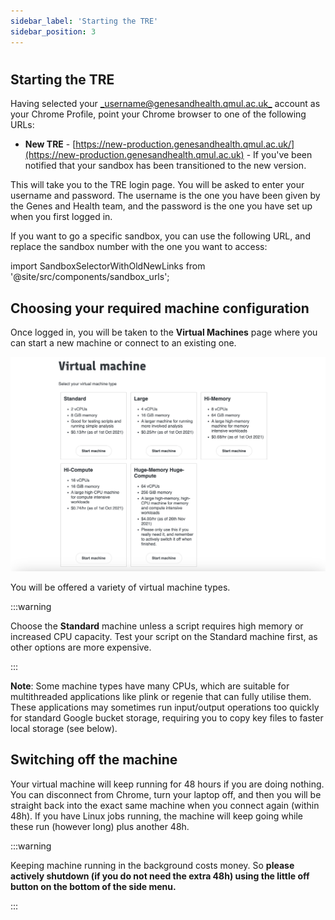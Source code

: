 ```yaml
---
sidebar_label: 'Starting the TRE'
sidebar_position: 3
---
```


# 

## **Starting the TRE**

Having selected your [_username@genesandhealth.qmul.ac.uk_](mailto:username@genesandhealth.qmul.ac.uk) account as your Chrome Profile, point your Chrome browser to one of the following URLs:

- __New TRE__ - [https://new-production.genesandhealth.qmul.ac.uk/](https://new-production.genesandhealth.qmul.ac.uk) - If you've been notified that your sandbox has been transitioned to the new version.

This will take you to the TRE login page. You will be asked to enter your username and password. The username is the one you have been given by the Genes and Health team, and the password is the one you have set up when you first logged in.

If you want to go a specific sandbox, you can use the following URL, and replace the sandbox number with the one you want to access:

import SandboxSelectorWithOldNewLinks from '@site/src/components/sandbox_urls';

<SandboxSelectorWithOldNewLinks />



## Choosing your required machine configuration

Once logged in, you will be taken to the **Virtual Machines** page where you can start a new machine or connect to an existing one.

![IVM](files/config.png)

You will be offered a variety of virtual machine types.

:::warning

Choose the **Standard** machine unless a script requires high memory or increased CPU capacity. Test your script on the Standard machine first, as other options are more expensive.

:::

**Note**: Some machine types have many CPUs, which are suitable for multithreaded applications like plink or regenie that can fully utilise them. These applications may sometimes run input/output operations too quickly for standard Google bucket storage, requiring you to copy key files to faster local storage (see below).

## Switching off the machine

Your virtual machine will keep running for 48 hours if you are doing nothing. You can disconnect from Chrome, turn your laptop off, and then you will be straight back into the exact same machine when you connect again (within 48h). If you have Linux jobs running, the machine will keep going while these run (however long) plus another 48h.

:::warning

Keeping machine running in the background costs money. So **please actively shutdown (if you do not need the extra 48h) using the little off button on the bottom of the side menu.**

:::


